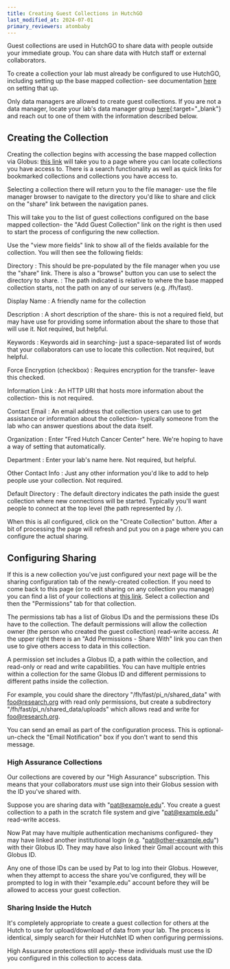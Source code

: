 ```yaml
---
title: Creating Guest Collections in HutchGO
last_modified_at: 2024-07-01
primary_reviewers: atombaby
---
```


Guest collections are used in HutchGO to share data with people outside your immediate group.  You can share data with Hutch staff or external collaborators.

To create a collection your lab must already be configured to use HutchGO, including setting up the base mapped collection- see documentation [here](scicomputing/hutchgo_overview) on setting that up.

Only data managers are allowed to create guest collections.  If you are not a data manager, locate your lab's data manager group [here](https://app.globus.org/groups){:target="_blank"} and reach out to one of them with the information described below.

## Creating the Collection

Creating the collection begins with accessing the base mapped collection via Globus: [this link](https://app.globus.org/file-manager/collections) will take you to a page where you can locate collections you have access to.  There is a search functionality as well as quick links for bookmarked collections and collections you have access to.

Selecting a collection there will return you to the file manager- use the file manager browser to navigate to the directory you'd like to share and click on the "share" link between the navigation panes.

This will take you to the list of guest collections configured on the base mapped collection- the "Add Guest Collection" link on the right is then used to start the process of configuring the new collection.

Use the "view more fields" link to show all of the fields available for the collection.  You will then see the following fields:

Directory
: This should be pre-populated by the file manager when you use the "share" link.  There is also a "browse" button you can use to select the directory to share.
: The path indicated is relative to where the base mapped collection starts, not the path on any of our servers (e.g. /fh/fast).

Display Name
: A friendly name for the collection

Description
: A short description of the share- this is not a required field, but may have use for providing some information about the share to those that will use it. Not required, but helpful.

Keywords
: Keywords aid in searching- just a space-separated list of words that your collaborators can use to locate this collection. Not required, but helpful.

Force Encryption (checkbox)
: Requires encryption for the transfer- leave this checked.

Information Link
: An HTTP URI that hosts more information about the collection- this is not required.

Contact Email
: An email address that collection users can use to get assistance or information about the collection- typically someone from the lab who can answer questions about the data itself.

Organization
: Enter "Fred Hutch Cancer Center" here.  We're hoping to have a way of setting that automatically.

Department
: Enter your lab's name here. Not required, but helpful.

Other Contact Info
: Just any other information you'd like to add to help people use your collection. Not required.

Default Directory
: The default directory indicates the path inside the guest collection where new connections will be started.  Typically you'll want people to connect at the top level (the path represented by `/`).

When this is all configured, click on the "Create Collection" button.  After a bit of processing the page will refresh and put you on a page where you can configure the actual sharing.

## Configuring Sharing

If this is a new collection you've just configured your next page will be the sharing configuration tab of the newly-created collection.  If you need to come back to this page (or to edit sharing on any collection you manage) you can find a list of your collections at [this link](https://app.globus.org/collections?scope=administered-by-me).  Select a collection and then the "Permissions" tab for that collection.

The permissions tab has a list of Globus IDs and the permissions these IDs have to the collection.  The default permissions will allow the collection owner (the person who created the guest collection) read-write access.  At the upper right there is an "Add Permissions - Share With" link you can then use to give others access to data in this collection.

A permission set includes a Globus ID, a path within the collection, and read-only or read and write capabilities.  You can have multiple entries within a collection for the same Globus ID and different permissions to different paths inside the collection.

For example, you could share the directory "/fh/fast/pi_n/shared_data" with foo@research.org with read only permissions, but create a subdirectory "/fh/fast/pi_n/shared_data/uploads" which allows read and write for foo@research.org.

You can send an email as part of the configuration process.  This is optional- un-check the "Email Notification" box if you don't want to send this message.

### High Assurance Collections

Our collections are covered by our "High Assurance" subscription.  This means that your collaborators _must_ use sign into their Globus session with the ID you've shared with.

Suppose you are sharing data with "pat@example.edu". You create a guest collection to a path in the scratch file system and give "pat@example.edu" read-write access.

Now Pat may have multiple authentication mechanisms configured- they may have linked another institutional login (e.g. "pat@other-example.edu") with their Globus ID.  They may have also linked their Gmail account with this Globus ID.

Any one of those IDs can be used by Pat to log into their Globus. However, when they attempt to access the share you've configured, they will be prompted to log in with their "example.edu" account before they will be allowed to access your guest collection.

### Sharing Inside the Hutch

It's completely appropriate to create a guest collection for others at the Hutch to use for upload/download of data from your lab.  The process is identical, simply search for their HutchNet ID when configuring permissions.

High Assurance protections still apply- these individuals must use the ID you configured in this collection to access data.

